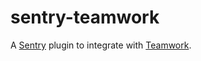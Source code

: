 sentry-teamwork
===============
A [Sentry](https://www.getsentry.com/) plugin to integrate with [Teamwork](https://teamwork.com).
